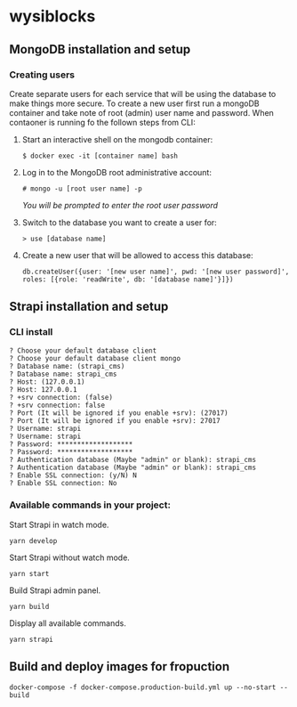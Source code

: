 # wysiblocks

## MongoDB installation and setup

### Creating users

Create separate users for each service that will be using the database to make things more secure. To create a new user first run a mongoDB container and take note of root (admin) user name and password. When contaoner is running fo the follown steps from CLI:

1. Start an interactive shell on the mongodb container:

   ```
   $ docker exec -it [container name] bash
   ```

2. Log in to the MongoDB root administrative account:

   ```
   # mongo -u [root user name] -p
   ```

   _You will be prompted to enter the root user password_

3. Switch to the database you want to create a user for:

   ```
   > use [database name]
   ```

4. Create a new user that will be allowed to access this database:

   ```
   db.createUser({user: '[new user name]', pwd: '[new user password]', roles: [{role: 'readWrite', db: '[database name]'}]})
   ```

## Strapi installation and setup

### CLI install

```
? Choose your default database client
? Choose your default database client mongo
? Database name: (strapi_cms)
? Database name: strapi_cms
? Host: (127.0.0.1)
? Host: 127.0.0.1
? +srv connection: (false)
? +srv connection: false
? Port (It will be ignored if you enable +srv): (27017)
? Port (It will be ignored if you enable +srv): 27017
? Username: strapi
? Username: strapi
? Password: *******************
? Password: *******************
? Authentication database (Maybe "admin" or blank): strapi_cms
? Authentication database (Maybe "admin" or blank): strapi_cms
? Enable SSL connection: (y/N) N
? Enable SSL connection: No
```

### Available commands in your project:

Start Strapi in watch mode.

```
yarn develop
```

Start Strapi without watch mode.

```
yarn start
```

Build Strapi admin panel.

```
yarn build
```

Display all available commands.

```
yarn strapi
```

## Build and deploy images for fropuction

```
docker-compose -f docker-compose.production-build.yml up --no-start --build
```
